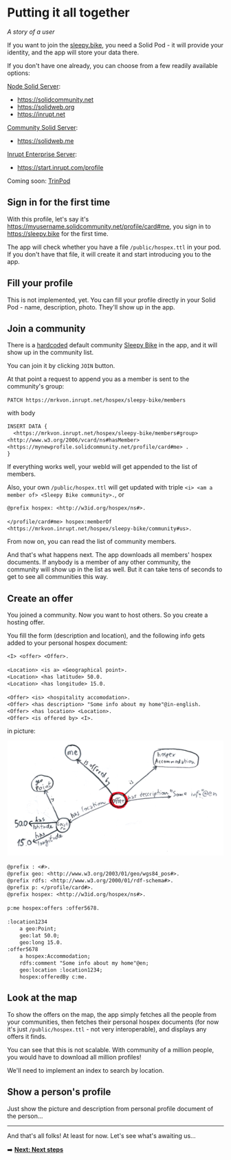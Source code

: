 # Putting it all together

*A story of a user*

If you want to join the [sleepy.bike](https://sleepy.bike), you need a Solid Pod - it will provide your identity, and the app will store your data there.

If you don't have one already, you can choose from a few readily available options:

[Node Solid Server](https://github.com/nodeSolidServer/node-solid-server):
- https://solidcommunity.net
- https://solidweb.org
- https://inrupt.net

[Community Solid Server](https://github.com/CommunitySolidServer/CommunitySolidServer):
- https://solidweb.me

[Inrupt Enterprise Server](https://inrupt.com/products/enterprise-solid-server/):
- https://start.inrupt.com/profile

Coming soon:
[TrinPod](https://graphmetrix.com/trinpod)

## Sign in for the first time

With this profile, let's say it's https://myusername.solidcommunity.net/profile/card#me, you sign in to https://sleepy.bike for the first time.

The app will check whether you have a file `/public/hospex.ttl` in your pod. If you don't have that file, it will create it and start introducing you to the app.

## Fill your profile

This is not implemented, yet. You can fill your profile directly in your Solid Pod - name, description, photo. They'll show up in the app.

## Join a community

There is a [hardcoded](https://github.com/OpenHospitalityNetwork/ohn-solid/blob/05502fc3b2da6840bc41265426ba1f3f021e13d0/src/App.tsx#L30) default community [Sleepy Bike](https://mrkvon.inrupt.net/hospex/sleepy-bike/community#us) in the app, and it will show up in the community list.

You can join it by clicking `JOIN` button.

At that point a request to append you as a member is sent to the community's group:

`PATCH https://mrkvon.inrupt.net/hospex/sleepy-bike/members`

with body

```sparql
INSERT DATA {
  <https://mrkvon.inrupt.net/hospex/sleepy-bike/members#group> <http://www.w3.org/2006/vcard/ns#hasMember> <https://mynewprofile.solidcommunity.net/profile/card#me> .
}
```

If everything works well, your webId will get appended to the list of members.

Also, your own `/public/hospex.ttl` will get updated with triple `<i> <am a member of> <Sleepy Bike community>.`, or

```ttl
@prefix hospex: <http://w3id.org/hospex/ns#>.

</profile/card#me> hospex:memberOf <https://mrkvon.inrupt.net/hospex/sleepy-bike/community#us>.
```

From now on, you can read the list of community members.

And that's what happens next. The app downloads all members' hospex documents. If anybody is a member of any other community, the community will show up in the list as well. But it can take tens of seconds to get to see all communities this way.

## Create an offer

You joined a community. Now you want to host others. So you create a hosting offer.

You fill the form (description and location), and the following info gets added to your personal hospex document:

```
<I> <offer> <Offer>.

<Location> <is a> <Geographical point>.
<Location> <has latitude> 50.0.
<Location> <has longitude> 15.0.

<Offer> <is> <hospitality accomodation>.
<Offer> <has description> "Some info about my home"@in-english.
<Offer> <has location> <Location>.
<Offer> <is offered by> <I>.
```

in picture:

<img width="600" src="assets/offer-structure.png" />

```ttl
@prefix : <#>.
@prefix geo: <http://www.w3.org/2003/01/geo/wgs84_pos#>.
@prefix rdfs: <http://www.w3.org/2000/01/rdf-schema#>.
@prefix p: </profile/card#>.
@prefix hospex: <http://w3id.org/hospex/ns#>.

p:me hospex:offers :offer5678.

:location1234
    a geo:Point;
    geo:lat 50.0;
    geo:long 15.0.
:offer5678
    a hospex:Accommodation;
    rdfs:comment "Some info about my home"@en;
    geo:location :location1234;
    hospex:offeredBy c:me.
```

## Look at the map

To show the offers on the map, the app simply fetches all the people from your communities, then fetches their personal hospex documents (for now it's just `/public/hospex.ttl` - not very interoperable), and displays any offers it finds.

You can see that this is not scalable. With community of a million people, you would have to download all million profiles!

We'll need to implement an index to search by location.

## Show a person's profile

Just show the picture and description from personal profile document of the person...

---

And that's all folks! At least for now. Let's see what's awaiting us...

:arrow_right: **[Next: Next steps](next-steps.md)**
